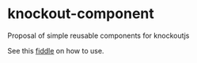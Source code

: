 knockout-component
==================

Proposal of simple reusable components for knockoutjs

See this [fiddle](http://jsfiddle.net/YdK6k/) on how to use.